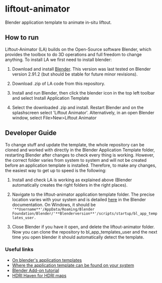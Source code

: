 # liftout-animator
Blender application template to animate in-situ liftout.

## How to run

Liftout-Animator (LA) builds on the Open-Source software Blender, which provides the toolbox to do 3D operations and full freedom to change anything. To install LA we first need to install blender:

1. Download and install [Blender](https://www.blender.org/download/). This version was last tested on Blender version 2.91.2 (but should be stable for future minor revisions).

2. Download .zip of LA code from this repository.

3. Install and run Blender, then click the blender icon in the top left toolbar and select Install Application Template

4. Select the downloaded .zip and install. Restart Blender and on the splashscreen select 'Liftout Animator'. Alternatively, in an open Blender window, select File>New>Liftout Animator

## Developer Guide

To change stuff and update the template, the whole repository can be cloned and worked with directly in the Blender Application Template folder, restarting Blender after changes to check every thing is working. However, the correct folder varies from system to system and will not be created before an application template is installed. Therefore, to make any changes, the easiest way to get up to speed is the following:

1. Install and check LA is working as explained above (Blender automatically creates the right folders in the right places).

2. Navigate to the liftout-animator application template folder. The precise location varies with your system and is detailed [here](https://docs.blender.org/manual/en/latest/advanced/app_templates.html) in the Blender documentation. On Windows, it should be `'**Username**'/AppData/Roaming/Blender Foundation/Blender/'**Blenderversion**'/scripts/startup/bl_app_templates_user.`

3. Close Blender if you have it open, and delete the liftout-animator folder. Now you can clone the repository to bl_app_templates_user and the next time you open blender it should automatically detect the template.

### Useful links

 - [On blender's application templates](https://docs.blender.org/manual/en/latest/advanced/app_templates.html)
 - [Where the application template can be found on your system](https://docs.blender.org/manual/en/latest/advanced/blender_directory_layout.html#blender-directory-layout)
 - [Blender Add-on tutorial](https://docs.blender.org/manual/en/latest/advanced/app_templates.html)
 - [HDRI Haven for HDRI maps](https://hdrihaven.com/)


